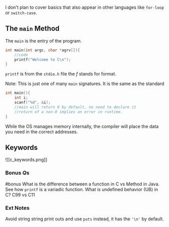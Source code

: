 I don't plan to cover basics that also appear in other languages like `for-loop` or `switch-case`. 

## The `main` Method
The `main` is the entry of the program. 
```C
int main(int argc, char *agrv[]){
	//code
	printf("Welcome to C\n");
}
```
`printf` is from the `stdio.h` file the *f* stands for format.

Note: This is just one of many `main` signatures.
It is the same as the standard 
```c
int main(){
	int i;
	scanf("%d", &i);
	//main will return 0 by default, no need to declare it 
	//return of a non-0 implies an error in runtime. 
}
```
While the OS manages memory internally, the compiler will place the data you need in the correct addresses.
## Keywords
![[c_keywords.png]]

### Bonus ${Q}$s
#bonus
What is the difference between a function in C vs Method in Java.
See how `printf` is a variadic function. 
What is undefined behavior (UB) in C?
C99 vs C11

### Ext Notes
Avoid string string print outs and use `puts` instead, it has the `'\n'` by default. 
